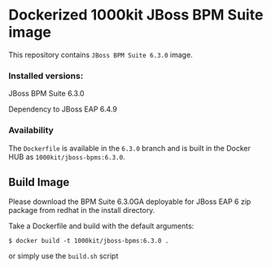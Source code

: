 # Dockerized 1000kit JBoss BPM Suite image

This repository contains `JBoss BPM Suite 6.3.0` image.



### Installed versions:

 JBoss BPM Suite 6.3.0
 
 Dependency to JBoss EAP 6.4.9

### Availability

The `Dockerfile` is available in the `6.3.0` branch and is built in the Docker HUB as `1000kit/jboss-bpms:6.3.0`.

## Build Image

Please download the BPM Suite 6.3.0GA deployable for JBoss EAP 6 zip package from redhat in the install directory.

Take a Dockerfile and build with the default arguments:

~~~~
$ docker build -t 1000kit/jboss-bpms:6.3.0 .
~~~~

or simply use the `build.sh` script

